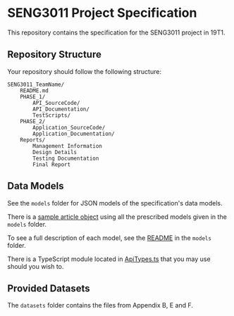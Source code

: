 # SENG3011 Project Specification
This repository contains the specification for the SENG3011 project in 19T1.

## Repository Structure
Your repository should follow the following structure:
```
SENG3011_TeamName/
    README.md
    PHASE_1/
        API_SourceCode/
        API_Documentation/
        TestScripts/
    PHASE_2/
        Application_SourceCode/
        Application_Documentation/
    Reports/
        Management Information
        Design Details
        Testing Documentation
        Final Report
```

## Data Models

See the `models` folder for JSON models of the specification's data models.

There is a [sample article object](models/example-article.json) using all the prescribed models given in the `models` folder.

To see a full description of each model, see the [README](models/README.md) in the `models` folder.

There is a TypeScript module located in [ApiTypes.ts](models/ApiTypes.ts) that you may use should you wish to.

## Provided Datasets

The `datasets` folder contains the files from Appendix B, E and F.